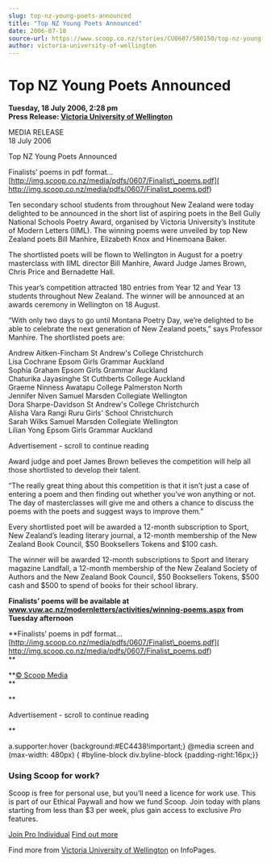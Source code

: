```yaml
---
slug: top-nz-young-poets-announced
title: "Top NZ Young Poets Announced"
date: 2006-07-18
source-url: https://www.scoop.co.nz/stories/CU0607/S00150/top-nz-young-poets-announced.htm
author: victoria-university-of-wellington
---
```

Top NZ Young Poets Announced
============================

**Tuesday, 18 July 2006, 2:28 pm**  
**Press Release: [Victoria University of Wellington](https://info.scoop.co.nz/Victoria_University_of_Wellington)**

MEDIA RELEASE  
18 July 2006

Top NZ Young Poets Announced

Finalists’ poems in pdf format…  
[http://img.scoop.co.nz/media/pdfs/0607/Finalist\_poems.pdf](
http://img.scoop.co.nz/media/pdfs/0607/Finalist_poems.pdf)

Ten secondary school students from throughout New Zealand were today delighted to be announced in the short list of aspiring poets in the Bell Gully National Schools Poetry Award, organised by Victoria University’s Institute of Modern Letters (IIML). The winning poems were unveiled by top New Zealand poets Bill Manhire, Elizabeth Knox and Hinemoana Baker.

The shortlisted poets will be flown to Wellington in August for a poetry masterclass with IIML director Bill Manhire, Award Judge James Brown, Chris Price and Bernadette Hall.

This year’s competition attracted 180 entries from Year 12 and Year 13 students throughout New Zealand. The winner will be announced at an awards ceremony in Wellington on 18 August.

“With only two days to go until Montana Poetry Day, we’re delighted to be able to celebrate the next generation of New Zealand poets,” says Professor Manhire. The shortlisted poets are:

Andrew Aitken-Fincham St Andrew's College Christchurch  
Lisa Cochrane Epsom Girls Grammar Auckland  
Sophia Graham Epsom Girls Grammar Auckland  
Chaturika Jayasinghe St Cuthberts College Auckland  
Graeme Ninness Awatapu College Palmerston North  
Jennifer Niven Samuel Marsden Collegiate Wellington  
Dora Sharpe-Davidson St Andrew's College Christchurch  
Alisha Vara Rangi Ruru Girls' School Christchurch  
Sarah Wilks Samuel Marsden Collegiate Wellington  
Lilian Yong Epsom Girls Grammar Auckland

Advertisement - scroll to continue reading





Award judge and poet James Brown believes the competition will help all those shortlisted to develop their talent.

“The really great thing about this competition is that it isn’t just a case of entering a poem and then finding out whether you’ve won anything or not. The day of masterclasses will give me and others a chance to discuss the poems with the poets and suggest ways to improve them.”

Every shortlisted poet will be awarded a 12-month subscription to Sport, New Zealand’s leading literary journal, a 12-month membership of the New Zealand Book Council, $50 Booksellers Tokens and $100 cash.

The winner will be awarded 12-month subscriptions to Sport and literary magazine Landfall, a 12-month membership of the New Zealand Society of Authors and the New Zealand Book Council, $50 Booksellers Tokens, $500 cash and $500 to spend of books for their school library.

**Finalists’ poems will be available at www.vuw.ac.nz/modernletters/activities/winning-poems.aspx from Tuesday afternoon**

**Finalists’ poems in pdf format…  
[http://img.scoop.co.nz/media/pdfs/0607/Finalist\_poems.pdf](
http://img.scoop.co.nz/media/pdfs/0607/Finalist_poems.pdf)  
**

**[© Scoop Media](http://www.scoop.co.nz/about/terms.html)  
**

**

Advertisement - scroll to continue reading



**

a.supporter:hover {background:#EC4438!important;} @media screen and (max-width: 480px) { #byline-block div.byline-block {padding-right:16px;}}

### Using Scoop for work?

Scoop is free for personal use, but you’ll need a licence for work use. This is part of our Ethical Paywall and how we fund Scoop. Join today with plans starting from less than $3 per week, plus gain access to exclusive _Pro_ features.  
  
[Join Pro Individual](https://pro.scoop.co.nz/Individual/?from=ProIn24) [Find out more](https://pro.scoop.co.nz/using-scoop-for-work/?from=ProIn24)

Find more from [Victoria University of Wellington](https://info.scoop.co.nz/Victoria_University_of_Wellington) on InfoPages.